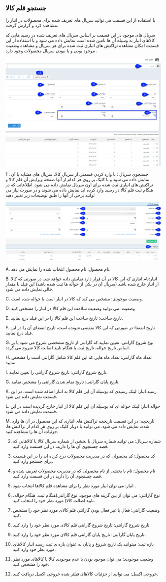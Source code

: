 ﻿## جستجو قلم کالا

با استفاده از این قسمت می توانید سریال های تعریف شده برای محصولات در انبار را مشاهده کرد و گزارش گرفت.

سریال های موجود در این قسمت بر اساس سریال های تعریف شده در  رسید هایی که کالاهای انبار به وسیله آن ها تامین شده است نمایش داده می شود و با استفاده از این قسمت امکان مشاهده تراکنش های انباری ثبت شده برای هر سریال و مشاهده وضعیت موجود بودن و یا نبودن سریال محصولات  وجود دارد .

![](ProductSerial.jpg)

1 . جستجوی سریال : با وارد کردن قسمتی از سریال کالا، سریال های مشابه با آن نمایش داده می شود و با کلیک بر روی هر کدام از آنها صفحه ویرایش آن قلم کالا و تراکنش های انباری ثبت شده برای اون سریال نمایش  داده می شود. اطلاعاتی که در هنگام ثبت قلم کالا در رسید وارد کرده اید نمایش داده می شوند و در صورت نیاز می توانید برخی از آنها را طبق توضیحات زیر تغییر دهید

![](ProductSerialEdit.jpg)

A. نام محصول: نام محصول انتخاب شده را نمایش می دهد.

B. انبار:نام انباری که این کالا در آن قرار دارد نمایش داده خواهد شد. در صورتی که کالا از انبار خارج شده باشد (سریال آن در یکی از حواله ها ثبت شده باشد) این فیلد با مقدار خالی نمایش داده می شود.

C. وضعیت موجودی: مشخص می کند که کالا در انبار است یا حواله شده است.

D. وضعیت: می توانید وضعیت سلامت این قلم کالا در انبار را مشخص کنید

E. تاریخ ساخت: تاریخ ساخت این قلم کالا را در این فیلد درج نمایید.

F. تاریخ انقضا: در صورتی که این کالا منقضی شونده است، تاریخ انقضای آن را در این فیلد درج نمایید.

G. نوع شروع گارانتی: تعیین نمایید که گارانتی از تاریخ مشخصی شروع می شود یا بر اساس تاریخ حواله، تاریخ ثبت یا هنگام تایید اصالت کالا شروع می گردد.

H. تعداد ماه گارانتی: تعداد ماه هایی که این قلم کالا شامل گارانتی است را مشخص نمایید.

I. تاریخ شروع گارانتی: تاریخ شروع گارانتی را تعیین نمایید.

G. تاریخ پایان گارانتی: تاریخ تمام شدن گارانتی را مشخص نمایید.

K. رسید انبار: لینک رسیدی که بوسیله آن این قلم کالا به انبار اضافه شده است، در این قسمت نمایش داده می شود.

L. حواله انبار: لینک حواله ای که بوسیله آن این قلم کالا از انبار خارج گردیده است در این قسمت نمایش داده می شود.

M. تاریخچه: در این قسمت تاریخچه تراکنش های انباری که این محصول در آن ها وارد شده، نمایش داده می شود. می توانید با دوبار کلیک بر روی هر کدام از تراکنش ها، جزئیات آن ها را مشاهده کنید.

2. شماره سریال: می توانید شماره سریال یا بخشی از شماره سریال کالا یا کالاهایی که قصد جستجوی آن ها را دارید، در این قسمت وارد کنید.

3. کد محصول: کد محصولی که در مدیریت محصولات   درج کرده اید را در این قسمت برای جستجو وارد کنید.

4. نام محصول: نام یا بخشی از نام محصولی که  در مدیریت محصولات تعریف شده  و قصد جستجوی آن را دارید در این قسمت وارد کنید.

5. انبار:  می توان انبار مورد نظر را برای مشاهده قلم کالاها انتخاب نمود .

6. نوع گارانتی: می توان از بین گزینه های موجود، نوع گارانتی(هنگام ثبت، هنگام حواله، تایید اصالت کالا) مورد نظر خود را انتخاب کنید.

7. وضعیت گارانتی: فعال یا غیر فعال بودن گارانتی قلم کالای مورد نظر خود را مشخص کنید.

8. تاریخ شروع گارانتی: تاریخ شروع گارانتی قلم کالای مورد نظر خود را وارد کنید.

9. تاریخ پایان گارانتی: تاریخ پایان گارانتی قلم کالای مورد نظر خود را وارد کنید.

10. بازه ثبت: میتوانید یک تاریخ شروع و پایان به عنوان بازه ی ثبت رسید انبار کالاهای مورد نظر خود وارد کنید.

11. وضعیت موجودی: می توان موجود بودن یا عدم موجودی کالا یا کالاهای مورد نظر خود را مشخص کنید.

12. خروجی اکسل: می توانید از جزئیات کالاهای فیلتر شده خروجی اکسل دریافت کنید.